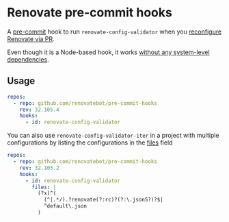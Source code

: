 # Renovate pre-commit hooks

A [pre-commit](https://pre-commit.com/) hook to run `renovate-config-validator` when you [reconfigure Renovate via PR](https://docs.renovatebot.com/getting-started/installing-onboarding/#reconfigure-via-pr).

Even though it is a Node-based hook, it works [without any system-level dependencies](https://pre-commit.com/#node).

## Usage

```yaml
repos:
  - repo: github.com/renovatebot/pre-commit-hooks
    rev: 32.105.4
    hooks:
      - id: renovate-config-validator
```

You can also use `renovate-config-validator-iter` in a project with multiple configurations by listing the configurations in the [files](https://pre-commit.com/#hooks-files) field

```yaml
repos:
  - repo: github.com/renovatebot/pre-commit-hooks
    rev: 32.105.2
    hooks:
      - id: renovate-config-validator
        files: |
          (?x)^(
            (^|.*/).?renovate(?:rc)?(?:\.json5?)?$|
            ^default\.json
          )
```
